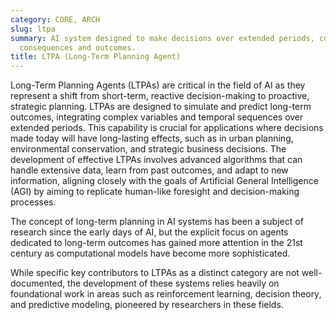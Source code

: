 ```yaml
---
category: CORE, ARCH
slug: ltpa
summary: AI system designed to make decisions over extended periods, considering future
  consequences and outcomes.
title: LTPA (Long-Term Planning Agent)
---
```


Long-Term Planning Agents (LTPAs) are critical in the field of AI as they represent a shift from short-term, reactive decision-making to proactive, strategic planning. LTPAs are designed to simulate and predict long-term outcomes, integrating complex variables and temporal sequences over extended periods. This capability is crucial for applications where decisions made today will have long-lasting effects, such as in urban planning, environmental conservation, and strategic business decisions. The development of effective LTPAs involves advanced algorithms that can handle extensive data, learn from past outcomes, and adapt to new information, aligning closely with the goals of Artificial General Intelligence (AGI) by aiming to replicate human-like foresight and decision-making processes.

The concept of long-term planning in AI systems has been a subject of research since the early days of AI, but the explicit focus on agents dedicated to long-term outcomes has gained more attention in the 21st century as computational models have become more sophisticated.

While specific key contributors to LTPAs as a distinct category are not well-documented, the development of these systems relies heavily on foundational work in areas such as reinforcement learning, decision theory, and predictive modeling, pioneered by researchers in these fields.